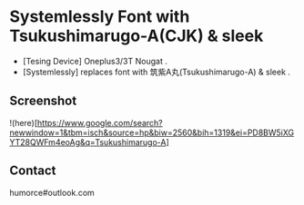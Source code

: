 # Systemlessly Font with Tsukushimarugo-A(CJK) & sleek #
* [Tesing Device]	Oneplus3/3T Nougat .
* [Systemlessly]	replaces font with 筑紫A丸(Tsukushimarugo-A) & sleek .

## Screenshot ##
!(here)[https://www.google.com/search?newwindow=1&tbm=isch&source=hp&biw=2560&bih=1319&ei=PD8BW5iXGYT28QWFm4eoAg&q=Tsukushimarugo-A]

## Contact ##
humorce#outlook.com

